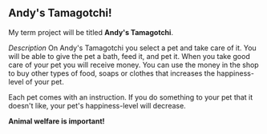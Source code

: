 ## Andy's Tamagotchi! 

My term project will be titled **Andy's Tamagotchi**. 

*Description* 
On Andy's Tamagotchi you select a pet and take care of it. You will be able to give the pet a bath, feed it, and pet it. 
When you take good care of your pet you will receive money. You can use the money in the shop to buy other types of food, soaps or clothes that increases the happiness-level of your pet.  

Each pet comes with an instruction. If you do something to your pet that it doesn't like, your pet's happiness-level will decrease. 

**Animal welfare is important!**
